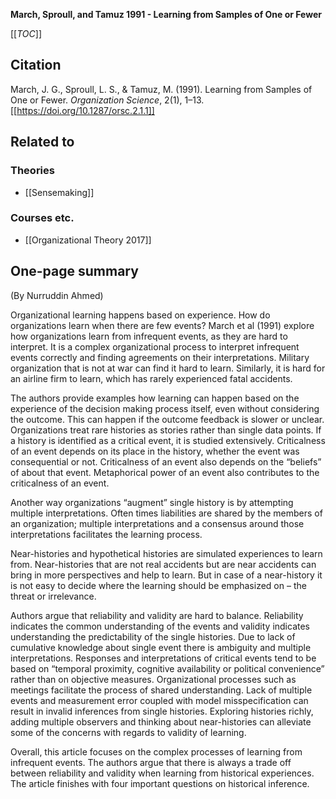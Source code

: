 **March, Sproull, and Tamuz 1991 - Learning from Samples of One or Fewer**

[[_TOC_]]

## Citation
March, J. G., Sproull, L. S., & Tamuz, M. (1991). Learning from Samples of One or Fewer. *Organization Science*, 2(1), 1–13. [[https://doi.org/10.1287/orsc.2.1.1]]

## Related to

### Theories
* [[Sensemaking]]

### Courses etc.
* [[Organizational Theory 2017]]

## One-page summary

(By Nurruddin Ahmed)

Organizational learning happens based on experience. How do organizations learn when there are few events? March et al (1991) explore how organizations learn from infrequent events, as they are hard to interpret. It is a complex organizational process to interpret infrequent events correctly and finding agreements on their interpretations. Military organization that is not at war can find it hard to learn. Similarly, it is hard for an airline firm to learn, which has rarely experienced fatal accidents. 

The authors provide examples how learning can happen based on the experience of the decision making process itself, even without considering the outcome. This can happen if the outcome feedback is slower or unclear. Organizations treat rare histories as stories rather than single data points. If a history is identified as a critical event, it is studied extensively. Criticalness of an event depends on its place in the history, whether the event was consequential or not. Criticalness of an event also depends on the “beliefs” of about that event. Metaphorical power of an event also contributes to the criticalness of an event. 

Another way organizations “augment” single history is by attempting multiple interpretations.  Often times liabilities are shared by the members of an organization; multiple interpretations and a consensus around those interpretations facilitates the learning process. 

Near-histories and hypothetical histories are simulated experiences to learn from. Near-histories that are not real accidents but are near accidents can bring in more perspectives and help to learn. But in case of a near-history it is not easy to decide where the learning should be emphasized on – the threat or irrelevance. 

Authors argue that reliability and validity are hard to balance. Reliability indicates the common understanding of the events and validity indicates understanding the predictability of the single histories. Due to lack of cumulative knowledge about single event there is ambiguity and multiple interpretations. Responses and interpretations of critical events tend to be based on “temporal proximity, cognitive availability or political convenience” rather than on objective measures. Organizational processes such as meetings facilitate the process of shared understanding. Lack of multiple events and measurement error coupled with model misspecification can result in invalid inferences from single histories. Exploring histories richly, adding multiple observers and thinking about near-histories can alleviate some of the concerns with regards to validity of learning.

Overall, this article focuses on the complex processes of learning from infrequent events. The authors argue that there is always a trade off between reliability and validity when learning from historical experiences. The article finishes with four important questions on historical inference.